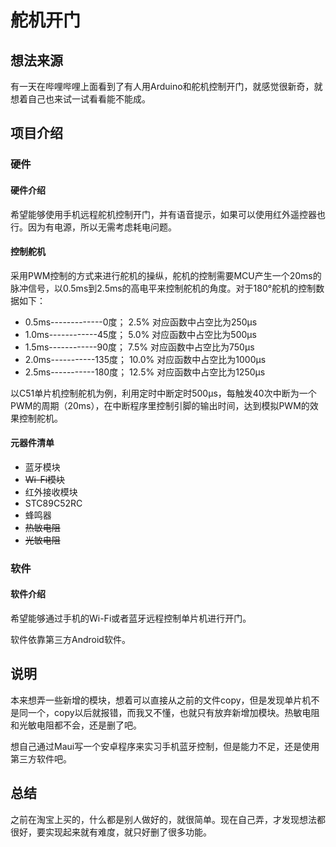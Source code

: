 # 舵机开门

## 想法来源

有一天在哔哩哔哩上面看到了有人用Arduino和舵机控制开门，就感觉很新奇，就想着自己也来试一试看看能不能成。

## 项目介绍

### 硬件

#### 硬件介绍

希望能够使用手机远程舵机控制开门，并有语音提示，如果可以使用红外遥控器也行。因为有电源，所以无需考虑耗电问题。

#### 控制舵机

采用PWM控制的方式来进行舵机的操纵，舵机的控制需要MCU产生一个20ms的脉冲信号，以0.5ms到2.5ms的高电平来控制舵机的角度。对于180°舵机的控制数据如下：

- 0.5ms-------------0度； 2.5% 对应函数中占空比为250μs
- 1.0ms------------45度； 5.0% 对应函数中占空比为500μs
- 1.5ms------------90度； 7.5% 对应函数中占空比为750μs
- 2.0ms-----------135度； 10.0% 对应函数中占空比为1000μs
- 2.5ms-----------180度； 12.5% 对应函数中占空比为1250μs

以C51单片机控制舵机为例，利用定时中断定时500μs，每触发40次中断为一个PWM的周期（20ms），在中断程序里控制引脚的输出时间，达到模拟PWM的效果控制舵机。

#### 元器件清单

- 蓝牙模块
- ~~Wi-Fi模块~~
- 红外接收模块
- STC89C52RC
- 蜂鸣器
- ~~热敏电阻~~
- ~~光敏电阻~~

### 软件

#### 软件介绍

希望能够通过手机的Wi-Fi或者蓝牙远程控制单片机进行开门。

软件依靠第三方Android软件。

## 说明

本来想弄一些新增的模块，想着可以直接从之前的文件copy，但是发现单片机不是同一个，copy以后就报错，而我又不懂，也就只有放弃新增加模块。热敏电阻和光敏电阻都不会，还是删了吧。

想自己通过Maui写一个安卓程序来实习手机蓝牙控制，但是能力不足，还是使用第三方软件吧。

## 总结

之前在淘宝上买的，什么都是别人做好的，就很简单。现在自己弄，才发现想法都很好，要实现起来就有难度，就只好删了很多功能。





